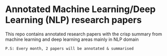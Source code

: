 # Annotated Machine Learning/Deep Learning (NLP) research papers

This repo contains annotated research papers with the crisp summary from machine learning and deep learning areas mainly in NLP domain

`P.S: Every month, 2 papers will be annotated & summarised`
